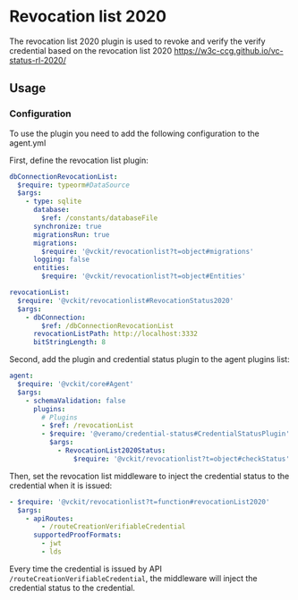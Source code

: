 # Revocation list 2020

The revocation list 2020 plugin is used to revoke and verify the verify credential based on the revocation list 2020 https://w3c-ccg.github.io/vc-status-rl-2020/

## Usage

### Configuration

To use the plugin you need to add the following configuration to the agent.yml

First, define the revocation list plugin:

```yaml
dbConnectionRevocationList:
  $require: typeorm#DataSource
  $args:
    - type: sqlite
      database:
        $ref: /constants/databaseFile
      synchronize: true
      migrationsRun: true
      migrations:
        $require: '@vckit/revocationlist?t=object#migrations'
      logging: false
      entities:
        $require: '@vckit/revocationlist?t=object#Entities'

revocationList:
  $require: '@vckit/revocationlist#RevocationStatus2020'
  $args:
    - dbConnection:
        $ref: /dbConnectionRevocationList
      revocationListPath: http://localhost:3332
      bitStringLength: 8
```

Second, add the plugin and credential status plugin to the agent plugins list:

```yaml
agent:
  $require: '@vckit/core#Agent'
  $args:
    - schemaValidation: false
      plugins:
        # Plugins
        - $ref: /revocationList
        - $require: '@veramo/credential-status#CredentialStatusPlugin'
          $args:
            - RevocationList2020Status:
                $require: '@vckit/revocationlist?t=object#checkStatus'
```

Then, set the revocation list middleware to inject the credential status to the credential when it is issued:

```yaml
- $require: '@vckit/revocationlist?t=function#revocationList2020'
  $args:
    - apiRoutes:
        - /routeCreationVerifiableCredential
      supportedProofFormats:
        - jwt
        - lds
```

Every time the credential is issued by API `/routeCreationVerifiableCredential`, the middleware will inject the credential status to the credential.
